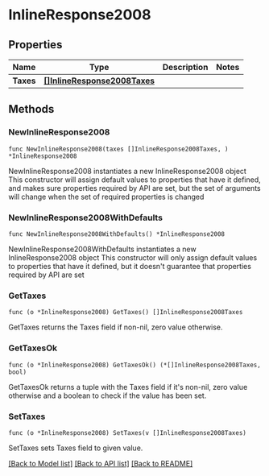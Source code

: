 # InlineResponse2008

## Properties

Name | Type | Description | Notes
------------ | ------------- | ------------- | -------------
**Taxes** | [**[]InlineResponse2008Taxes**](InlineResponse2008Taxes.md) |  | 

## Methods

### NewInlineResponse2008

`func NewInlineResponse2008(taxes []InlineResponse2008Taxes, ) *InlineResponse2008`

NewInlineResponse2008 instantiates a new InlineResponse2008 object
This constructor will assign default values to properties that have it defined,
and makes sure properties required by API are set, but the set of arguments
will change when the set of required properties is changed

### NewInlineResponse2008WithDefaults

`func NewInlineResponse2008WithDefaults() *InlineResponse2008`

NewInlineResponse2008WithDefaults instantiates a new InlineResponse2008 object
This constructor will only assign default values to properties that have it defined,
but it doesn't guarantee that properties required by API are set

### GetTaxes

`func (o *InlineResponse2008) GetTaxes() []InlineResponse2008Taxes`

GetTaxes returns the Taxes field if non-nil, zero value otherwise.

### GetTaxesOk

`func (o *InlineResponse2008) GetTaxesOk() (*[]InlineResponse2008Taxes, bool)`

GetTaxesOk returns a tuple with the Taxes field if it's non-nil, zero value otherwise
and a boolean to check if the value has been set.

### SetTaxes

`func (o *InlineResponse2008) SetTaxes(v []InlineResponse2008Taxes)`

SetTaxes sets Taxes field to given value.



[[Back to Model list]](../README.md#documentation-for-models) [[Back to API list]](../README.md#documentation-for-api-endpoints) [[Back to README]](../README.md)


